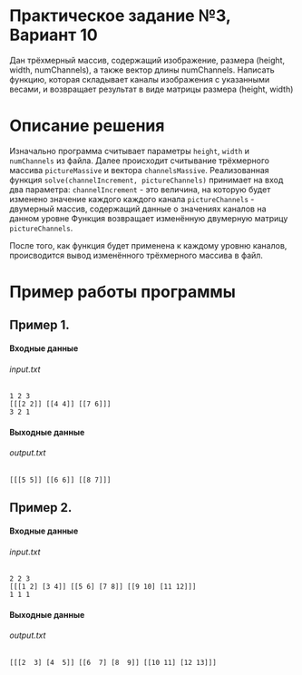 # Практическое задание №3, Вариант 10 
Дан трёхмерный массив, содержащий изображение, размера (height, width, numChannels), а также вектор длины numChannels. Написать функцию, которая складывает каналы изображения с указанными весами, и возвращает результат в
виде матрицы размера (height, width)
    
# Описание решения
Изначально программа считывает параметры ``height``, ``width`` и ``numChannels`` из файла.
Далее происходит считывание трёхмерного массива ``pictureMassive`` и вектора ``channelsMassive``.
Реализованная функция ``solve(channelIncrement, pictureChannels)`` принимает на вход два параметра:
``channelIncrement`` - это величина, на которую будет изменено значение каждого каждого канала
``pictureChannels`` - двумерный массив, содержащий данные о значениях каналов на данном уровне
Функция возвращает изменённую двумерную матрицу ``pictureChannels``.

После того, как функция будет применена к каждому уровню каналов, происводится вывод изменённого трёхмерного массива в файл.

# Пример работы программы
## Пример 1.
#### Входные данные 
###### input.txt
```
1 2 3
[[[2 2]] [[4 4]] [[7 6]]]
3 2 1
```

#### Выходные данные
###### output.txt
```
[[[5 5]] [[6 6]] [[8 7]]]
```

## Пример 2.
#### Входные данные 
###### input.txt
```
2 2 3
[[[1 2] [3 4]] [[5 6] [7 8]] [[9 10] [11 12]]]
1 1 1
```

#### Выходные данные
###### output.txt
```
[[[2  3] [4  5]] [[6  7] [8  9]] [[10 11] [12 13]]]
```